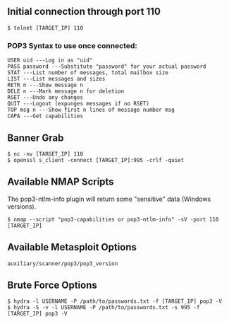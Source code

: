  ## Initial connection through port 110

    $ telnet [TARGET_IP] 110

### POP3 Syntax to use once connected: 

    USER uid ---Log in as "uid"
    PASS password ---Substitute "password" for your actual password
    STAT ---List number of messages, total mailbox size
    LIST ---List messages and sizes
    RETR n ---Show message n
    DELE n ---Mark message n for deletion
    RSET ---Undo any changes
    QUIT ---Logout (expunges messages if no RSET)
    TOP msg n ---Show first n lines of message number msg
    CAPA ---Get capabilities 

## Banner Grab 

    $ nc -nv [TARGET_IP] 110
    $ openssl s_client -connect [TARGET_IP]:995 -crlf -quiet 

## Available NMAP Scripts
The pop3-ntlm-info plugin will return some "sensitive" data (Windows versions).

    $ nmap --script "pop3-capabilities or pop3-ntlm-info" -sV -port 110 [TARGET_IP]

## Available Metasploit Options 

    auxiliary/scanner/pop3/pop3_version 

## Brute Force Options

    $ hydra -l USERNAME -P /path/to/passwords.txt -f [TARGET_IP] pop3 -V
    $ hydra -S -v -l USERNAME -P /path/to/passwords.txt -s 995 -f [TARGET_IP] pop3 -V
